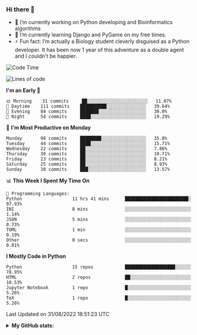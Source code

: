 ### Hi there 👋

- 🔭 I’m currently working on Python developing and Bioinformatics algorithms
- 🌱 I’m currently learning Django and PyGame on my free times.
- ⚡ Fun fact: I’m actually a Biology student cleverly disguised as a Python developer. It has been now 1 year of this adventure as a double agent and I couldn't be happier.


<!--START_SECTION:waka-->
![Code Time](http://img.shields.io/badge/Code%20Time-25%20hrs%2026%20mins-blue)

![Lines of code](https://img.shields.io/badge/From%20Hello%20World%20I%27ve%20Written-727%20Thousand%20lines%20of%20code-blue)

**I'm an Early 🐤** 

```text
🌞 Morning    31 commits     ██░░░░░░░░░░░░░░░░░░░░░░░   11.07% 
🌆 Daytime    111 commits    ██████████░░░░░░░░░░░░░░░   39.64% 
🌃 Evening    84 commits     ███████░░░░░░░░░░░░░░░░░░   30.0% 
🌙 Night      54 commits     ████░░░░░░░░░░░░░░░░░░░░░   19.29%

```
📅 **I'm Most Productive on Monday** 

```text
Monday       98 commits     ████████░░░░░░░░░░░░░░░░░   35.0% 
Tuesday      44 commits     ████░░░░░░░░░░░░░░░░░░░░░   15.71% 
Wednesday    22 commits     ██░░░░░░░░░░░░░░░░░░░░░░░   7.86% 
Thursday     30 commits     ██░░░░░░░░░░░░░░░░░░░░░░░   10.71% 
Friday       23 commits     ██░░░░░░░░░░░░░░░░░░░░░░░   8.21% 
Saturday     25 commits     ██░░░░░░░░░░░░░░░░░░░░░░░   8.93% 
Sunday       38 commits     ███░░░░░░░░░░░░░░░░░░░░░░   13.57%

```


📊 **This Week I Spent My Time On** 

```text
💬 Programming Languages: 
Python                   11 hrs 41 mins      ████████████████████████░   97.93% 
INI                      8 mins              ░░░░░░░░░░░░░░░░░░░░░░░░░   1.14% 
JSON                     5 mins              ░░░░░░░░░░░░░░░░░░░░░░░░░   0.73% 
TOML                     1 min               ░░░░░░░░░░░░░░░░░░░░░░░░░   0.19% 
Other                    0 secs              ░░░░░░░░░░░░░░░░░░░░░░░░░   0.01%

```

**I Mostly Code in Python** 

```text
Python                   15 repos            ███████████████████░░░░░░   78.95% 
HTML                     2 repos             ██░░░░░░░░░░░░░░░░░░░░░░░   10.53% 
Jupyter Notebook         1 repo              █░░░░░░░░░░░░░░░░░░░░░░░░   5.26% 
TeX                      1 repo              █░░░░░░░░░░░░░░░░░░░░░░░░   5.26%

```



 Last Updated on 31/08/2022 18:51:23 UTC
<!--END_SECTION:waka-->



<details>
  <summary> <b> My GitHub stats: </b> </summary>
  <br>
  <p align = "center">
    <img src = "https://github-readme-stats.vercel.app/api?username=ruigomesbioinf&show_icons=true"/>
  </p>
</details>

<!--
**ruigomesbioinf/ruigomesbioinf** is a ✨ _special_ ✨ repository because its `README.md` (this file) appears on your GitHub profile.
-->
